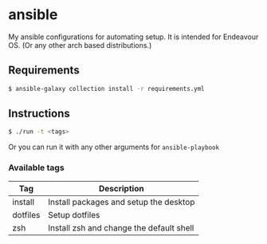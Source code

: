 # ansible
My ansible configurations for automating setup. It is intended for Endeavour OS. (Or any other arch based distributions.)
## Requirements
```sh 
$ ansible-galaxy collection install -r requirements.yml
```
## Instructions
```sh
$ ./run -t <tags>
```
Or you can run it with any other arguments for `ansible-playbook`
### Available tags
|Tag|Description|
|---|---|
|install|Install packages and setup the desktop|
|dotfiles|Setup dotfiles|
|zsh|Install zsh and change the default shell|

